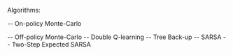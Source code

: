 Algorithms:

-- On-policy Monte-Carlo

-- Off-policy Monte-Carlo
-- Double Q-learning
-- Tree Back-up
-- SARSA
-- Two-Step Expected SARSA
